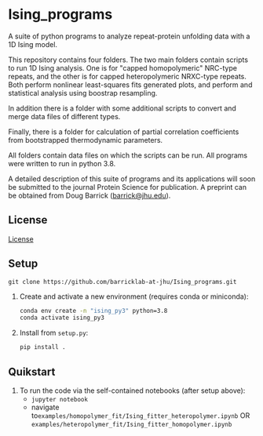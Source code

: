 # Ising_programs

A suite of python programs to analyze repeat-protein unfolding data with a 1D Ising model.

This repository contains four folders.  The two main folders contain scripts to run 1D Ising analysis.
One is for "capped homopolymeric" NRC-type repeats, and the other is for capped heteropolymeric NRXC-type repeats.
Both perform nonlinear least-squares fits generated plots, and perform and statistical analysis using boostrap resampling.

In addition there is a folder with some additional scripts to convert and merge data files of different types.

Finally, there is a folder for calculation of partial correlation coefficients from bootstrapped thermodynamic parameters.

All folders contain data files on which the scripts can be run.  All programs were written to run in python 3.8.

A detailed description of this suite of programs and its applications will soon be submitted to the journal Protein Science
for publication.  A preprint can be obtained from Doug Barrick (barrick@jhu.edu).

## License
[License](LICENSE.txt)

## Setup
```
git clone https://github.com/barricklab-at-jhu/Ising_programs.git
```
1. Create and activate a new environment (requires conda or miniconda):
    ```bash
    conda env create -n "ising_py3" python=3.8
    conda activate ising_py3
    ```
2. Install from ```setup.py```:
   ```bash
   pip install .
   ```

## Quikstart
1. To run the code via the self-contained notebooks (after setup above):
   * ```jupyter notebook```
   * navigate to```examples/homopolymer_fit/Ising_fitter_heteropolymer.ipynb``` OR ```examples/heteropolymer_fit/Ising_fitter_homopolymer.ipynb```
